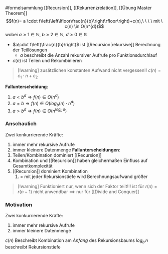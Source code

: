 #formelsammlung 
[[Recursion]], [[Rekurrenzrelation]], [[Übung Master Theorem]]
$$f(n)= a \cdot f\left(\left\lfloor\frac{n}{b}\right\rfloor\right)+c(n),\ \ \ \ mit \ c(n) \in O(n^{d})$$ wobei $a \geq 1\in \mathbb{N}$,  $b \geq 2 \in \mathbb{N}$,  $d \geq 0 \in \mathbb{R}$ 
- $a\cdot f\left(\frac{n}{b}\right)$ ist [[Recursion|rekursive]] Berechnung der Teillösungen
	- $a$ beschreibt die Anzahl rekursiver Aufrufe pro Funktionsdurchlauf
- $c(n)$ ist Teilen und Rekombinieren
> [!warning] zusätzlichen konstanten Aufwand nicht vergessen!!
> $c(n) = c_{1} \cdot n + c_{2}$ 

 **Fallunterscheidung**:
1. $a < b^{d} \Rightarrow f(n) \in O(n^d)$
2. $a = b \Rightarrow f(n) \in O(log_{b}(n)\cdot n^{d})$ 
3. $a \gt b^{d} \Rightarrow f(n) \in O(n^{log_{b}\, a})$ 

### Anschaulich
Zwei konkurrierende Kräfte:
1. immer mehr rekursive Aufrufe
2. immer kleinere Datenmenge
**Fallunterscheidungen**:
1. Teilen/Kombination dominiert [[Recursion]]
2. Kombination und [[Recursion]] haben gleichermaßen Einfluss auf Gesamtkomplexität
3. [[Recursion]] dominiert Kombination
	1. = mit jeder Rekursionstiefe wird Berechnungsaufwand größer

> [!warning] Funktioniert nur, wenn sich der Faktor teilt!!!
> ist für $r(n) = r(n - 1)$ nicht anwendbar ==> nur für [[Divide and Conquer]]

### Motivation
Zwei konkurrierende Kräfte:
1. immer mehr rekursive Aufrufe
2. immer kleinere Datenmenge

$c(n)$ Beschreibt Kombination am _Anfang_ des Rekursionsbaums
$log_{b}\, n$ beschreibt Rekursionstiefe

